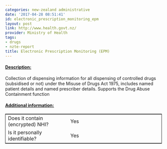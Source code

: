 ```yaml
---
categories: new-zealand administrative
date: '2017-04-28 08:51:41'
id: electronic_prescription_monitoring_epm
layout: post
link: http://www.health.govt.nz/
provider: Ministry of Health
tags:
- drugs
- nzte-report
title: Electronic Prescription Monitoring (EPM)
---
```



 <h4> <u>Description:</u> </h4>
Collection of dispensing information for all dispensing of controlled drugs (subsidised or not) under the Misuse of Drugs Act 1975, includes named patient details and named prescriber details.  Supports the Drug Abuse Containment function
 <h4> <u>Additional information:</u> </h4>
 <table style="border: 1px solid">
 <tr> <td width="40%"> Does it contain (encrypted) NHI? </td> <td>Yes</td> </tr>
 <tr> <td width="40%"> Is it personally identifiable? </td> <td>Yes</td> </tr>
 </table>